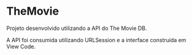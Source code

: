 # TheMovie

Projeto desenvolvido utilizando a API do The Movie DB.

A API foi consumida utilizando URLSession e a interface construída em View Code.
